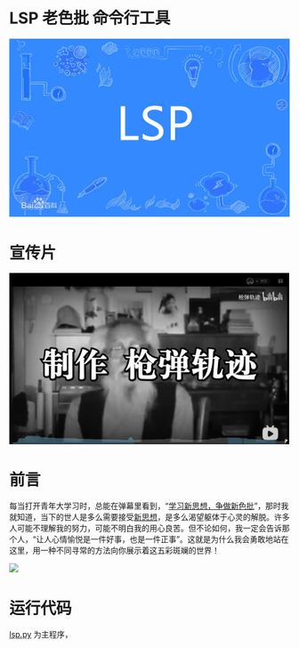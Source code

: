 # LSP 老色批 命令行工具

![](screen_shots/bd_lsp_def.jpg)

# 宣传片
[![](screen_shots/cskj.PNG)](https://www.bilibili.com/video/BV1pK41137cB?from=search&seid=16847676413306921011)

# 前言
每当打开青年大学习时，总能在弹幕里看到，“[学习新思想，争做新色批](https://www.bilibili.com/video/BV1HV411y7sK/?spm_id_from=333.788.videocard.7)”，那时我就知道，当下的世人是多么需要接受[新思想](https://github.com/Sherlockcxk/lsp/blob/MASTER/screen_shots/new%20value.jpg)，是多么渴望躯体于心灵的解脱。许多人可能不理解我的努力，可能不明白我的用心良苦。但不论如何，我一定会告诉那个人，“让人心情愉悦是一件好事，也是一件正事”。这就是为什么我会勇敢地站在这里，用一种不同寻常的方法向你展示着这五彩斑斓的世界！

![](https://github.com/Sherlockcxk/lsp/blob/MASTER/screen_shots/new%20value.jpg)

# 运行代码
[lsp.py](src/lsp.py) 为主程序，
